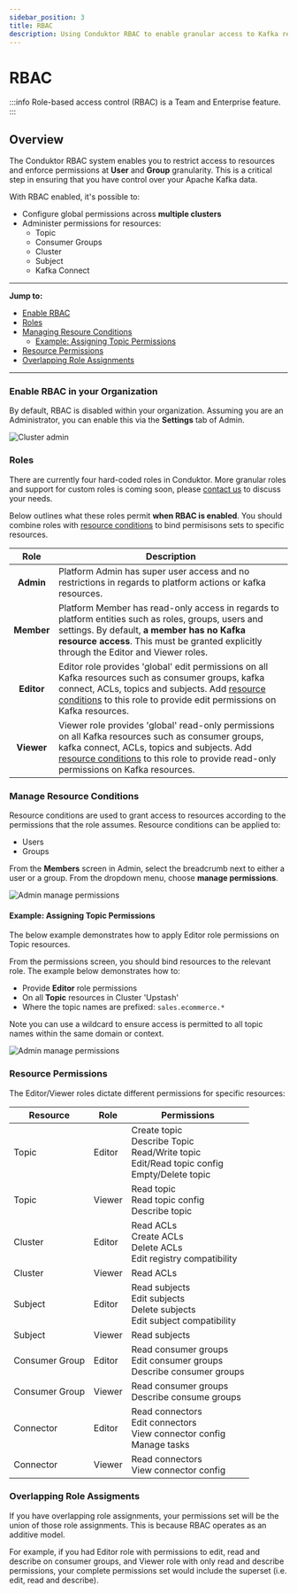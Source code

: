 ```yaml
---
sidebar_position: 3
title: RBAC
description: Using Conduktor RBAC to enable granular access to Kafka resources
---
```


# RBAC

:::info
Role-based access control (RBAC) is a Team and Enterprise feature.
:::

## Overview

The Conduktor RBAC system enables you to restrict access to resources and enforce permissions at **User** and **Group** granularity. This is a critical step in ensuring that you have control over your Apache Kafka data.

With RBAC enabled, it's possible to:

- Configure global permissions across **multiple clusters**
- Administer permissions for resources:
   - Topic
   - Consumer Groups
   - Cluster
   - Subject
   - Kafka Connect

---
**Jump to:**
- [Enable RBAC](#enable-rbac-in-your-organization)
- [Roles](#roles)
- [Managing Resoure Conditions](#manage-resource-conditions)
  - [Example: Assigning Topic Permissions](#example-assigning-topic-permissions)
- [Resource Permissions](#resource-permissions)
- [Overlapping Role Assignments](#overlapping-role-assigments)
---

### Enable RBAC in your Organization

By default, RBAC is disabled within your organization. Assuming you are an Administrator, you can enable this via the **Settings** tab of Admin.

![Cluster admin](/img/admin/admin-rbac.png)

### Roles

There are currently four hard-coded roles in Conduktor. More granular roles and support for custom roles is coming soon, please [contact us](#link) to discuss your needs.

Below outlines what these roles permit **when RBAC is enabled**. You should combine roles with [resource conditions](#resource-conditions) to bind permisisons sets to specific resources.

|  **Role**  | **Description**                                                                                                                                                                                                                                                 |
| :--------: | --------------------------------------------------------------------------------------------------------------------------------------------------------------------------------------------------------------------------------------------------------------- |
| **Admin**  | Platform Admin has super user access and no restrictions in regards to platform actions or kafka resources.                                                                                                                                                     |
| **Member** | Platform Member has read-only access in regards to platform entities such as roles, groups, users and settings. By default, **a member has no Kafka resource access**. This must be granted explicitly through the Editor and Viewer roles.                     |
| **Editor** | Editor role provides 'global' edit permissions on all Kafka resources such as consumer groups, kafka connect, ACLs, topics and subjects. Add [resource conditions](#resource-conditions) to this role to provide edit permissions on Kafka resources.           |
| **Viewer** | Viewer role provides 'global' read-only permissions on all Kafka resources such as consumer groups, kafka connect, ACLs, topics and subjects. Add [resource conditions](#resource-conditions) to this role to provide read-only permissions on Kafka resources. |

### Manage Resource Conditions

Resource conditions are used to grant access to resources according to the permissions that the role assumes. Resource conditions can be applied to:

- Users
- Groups

From the **Members** screen in Admin, select the breadcrumb next to either a user or a group. From the dropdown menu, choose **manage permissions**.

![Admin manage permissions](/img/admin/admin-manage-permissions.png)

#### Example: Assigning Topic Permissions
The below example demonstrates how to apply Editor role permissions on Topic resources.

From the permissions screen, you should bind resources to the relevant role. The example below demonstrates how to:

- Provide **Editor** role permissions
- On all **Topic** resources in Cluster 'Upstash'
- Where the topic names are prefixed: `sales.ecommerce.*`

Note you can use a wildcard to ensure access is permitted to all topic names within the same domain or context.

![Admin manage permissions](/img/admin/admin-resource-permissions.png)

### Resource Permissions

The Editor/Viewer roles dictate different permissions for specific resources:

| Resource      | Role      | Permissions |
| ----------- | ----------- | ----------- |
| Topic      | Editor      | Create topic<br />Describe Topic<br />Read/Write topic<br />Edit/Read topic config<br />Empty/Delete topic     |
| Topic      | Viewer   | Read topic<br />Read topic config<br />Describe topic    |
| Cluster      | Editor   | Read ACLs<br />Create ACLs<br />Delete ACLs<br />Edit registry compatibility    |
| Cluster      | Viewer   | Read ACLs    |
| Subject      | Editor   | Read subjects<br />Edit subjects<br />Delete subjects<br />Edit subject compatibility  |
| Subject      | Viewer   |  Read subjects  |
| Consumer Group      | Editor   |  Read consumer groups<br />Edit consumer groups<br />Describe consumer groups   |
| Consumer Group      | Viewer   |  Read consumer groups<br />Describe consume groups   |
| Connector      | Editor   | Read connectors<br />Edit connectors<br />View connector config<br />Manage tasks     |
| Connector      | Viewer   |  Read connectors<br /> View connector config   |


### Overlapping Role Assigments

If you have overlapping role assignments, your permissions set will be the union of those role assignments. This is because RBAC operates as an additive model.

For example, if you had Editor role with permissions to edit, read and describe on consumer groups, and Viewer role with only read and describe permissions, your complete permissions set would include the superset (i.e. edit, read and describe).
